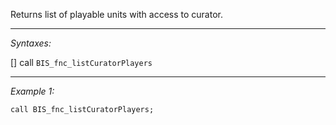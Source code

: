 Returns list of playable units with access to curator.


---
*Syntaxes:*

[] call `BIS_fnc_listCuratorPlayers`

---
*Example 1:*

```sqf
call BIS_fnc_listCuratorPlayers;
```